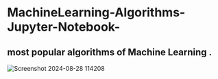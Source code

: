 # MachineLearning-Algorithms-Jupyter-Notebook-

most popular algorithms of  Machine Learning .
--------------------------
![Screenshot 2024-08-28 114208](https://github.com/user-attachments/assets/0d43d380-e3f6-4426-9994-9aa048be93d7 )
